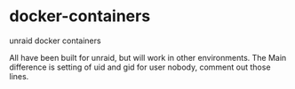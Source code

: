 # docker-containers
unraid docker containers


All have been built for unraid, but will work in other environments. The Main difference is setting of uid and gid for user nobody, comment out those lines.
